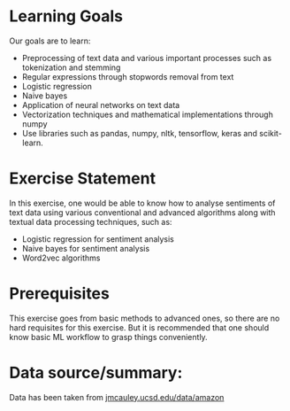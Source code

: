 # Learning Goals

Our goals are to learn:

* Preprocessing of text data and various important processes such as tokenization and stemming
* Regular expressions through stopwords removal from text
* Logistic regression
* Naive bayes
* Application of neural networks on text data
* Vectorization techniques and mathematical implementations through numpy
* Use libraries such as pandas, numpy, nltk, tensorflow, keras and scikit-learn.

# Exercise Statement

In this exercise, one would be able to know how to analyse sentiments of text data using various conventional and advanced algorithms along with textual data processing techniques, such as:

* Logistic regression for sentiment analysis
* Naive bayes for sentiment analysis
* Word2vec algorithms

# Prerequisites

This exercise goes from basic methods to advanced ones, so there are no hard requisites for this exercise. But it is recommended that one should know basic ML workflow to grasp things conveniently.

# Data source/summary:

Data has been taken from [jmcauley.ucsd.edu/data/amazon](http://jmcauley.ucsd.edu/data/amazon/)
